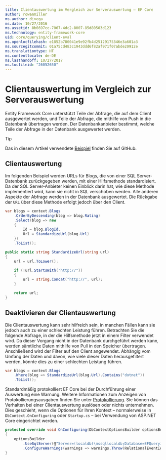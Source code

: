 ```yaml
---
title: Clientauswertung im Vergleich zur Serverauswertung – EF Core
author: rowanmiller
ms.author: divega
ms.date: 10/27/2016
ms.assetid: 8b6697cc-7067-4dc2-8007-85d80503d123
ms.technology: entity-framework-core
uid: core/querying/client-eval
ms.openlocfilehash: e1852b780041e9e92fb4d25129175346e3a601a3
ms.sourcegitcommit: 01a75cd483c1943ddd6f82af971f07abde20912e
ms.translationtype: HT
ms.contentlocale: de-DE
ms.lasthandoff: 10/27/2017
ms.locfileid: "26052650"
---
```

# <a name="client-vs-server-evaluation"></a>Clientauswertung im Vergleich zur Serverauswertung

Entity Framework Core unterstützt Teile der Abfrage, die auf dem Client ausgewertet werden, und Teile der Abfrage, die mithilfe von Push in die Datenbank übertragen werden. Der Datenbankanbieter bestimmt, welche Teile der Abfrage in der Datenbank ausgewertet werden.

> [!TIP]  
> Das in diesem Artikel verwendete [Beispiel](https://github.com/aspnet/EntityFramework.Docs/tree/master/samples/core/Querying) finden Sie auf GitHub.

## <a name="client-evaluation"></a>Clientauswertung

Im folgenden Beispiel werden URLs für Blogs, die von einer SQL Server-Datenbank zurückgegeben werden, mit einer Hilfsmethode standardisiert. Da der SQL Server-Anbieter keinen Einblick darin hat, wie diese Methode implementiert wird, kann sie nicht in SQL verschoben werden. Alle anderen Aspekte der Abfrage werden in der Datenbank ausgewertet. Die Rückgabe der `URL` über diese Methode erfolgt jedoch über den Client.

<!-- [!code-csharp[Main](samples/core/Querying/Querying/ClientEval/Sample.cs?highlight=6)] -->
``` csharp
var blogs = context.Blogs
    .OrderByDescending(blog => blog.Rating)
    .Select(blog => new
    {
        Id = blog.BlogId,
        Url = StandardizeUrl(blog.Url)
    })
    .ToList();
```

<!-- [!code-csharp[Main](samples/core/Querying/Querying/ClientEval/Sample.cs)] -->
``` csharp
public static string StandardizeUrl(string url)
{
    url = url.ToLower();

    if (!url.StartsWith("http://"))
    {
        url = string.Concat("http://", url);
    }

    return url;
}
```

## <a name="disabling-client-evaluation"></a>Deaktivieren der Clientauswertung

Die Clientauswertung kann sehr hilfreich sein, in manchen Fällen kann sie jedoch auch zu einer schlechten Leistung führen. Betrachten Sie die folgende Abfrage, in der die Hilfsmethode jetzt in einem Filter verwendet wird. Da dieser Vorgang nicht in der Datenbank durchgeführt werden kann, werden sämtliche Daten mithilfe von Pull in den Speicher übertragen. Anschließend wird der Filter auf den Client angewendet. Abhängig vom Umfang der Daten und davon, wie viele dieser Daten herausgefiltert werden, könnte dies zu einer schlechten Leistung führen.

<!-- [!code-csharp[Main](samples/core/Querying/Querying/ClientEval/Sample.cs)] -->
``` csharp
var blogs = context.Blogs
    .Where(blog => StandardizeUrl(blog.Url).Contains("dotnet"))
    .ToList();
```

Standardmäßig protokolliert EF Core bei der Durchführung einer Auswertung eine Warnung. Weitere Informationen zum Anzeigen von Protokollierungsausgaben finden Sie unter [Protokollierung](../miscellaneous/logging.md). Sie können das Verhalten bei einer Clientauswertung auslösen oder nichts unternehmen. Dies geschieht, wenn die Optionen für Ihren Kontext – normalerweise in `DbContext.OnConfiguring` oder `Startup.cs` – bei Verwendung von ASP.NET Core eingerichtet werden.

<!-- [!code-csharp[Main](samples/core/Querying/Querying/ClientEval/ThrowOnClientEval/BloggingContext.cs?highlight=5)] -->
``` csharp
protected override void OnConfiguring(DbContextOptionsBuilder optionsBuilder)
{
    optionsBuilder
        .UseSqlServer(@"Server=(localdb)\mssqllocaldb;Database=EFQuerying;Trusted_Connection=True;")
        .ConfigureWarnings(warnings => warnings.Throw(RelationalEventId.QueryClientEvaluationWarning));
}
```
